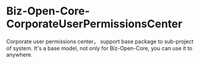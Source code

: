# Biz-Open-Core-CorporateUserPermissionsCenter
Corporate user permissions center， support base package to sub-project of system. It's a base model, not only for Biz-Open-Core, you can use it to anywhere.
